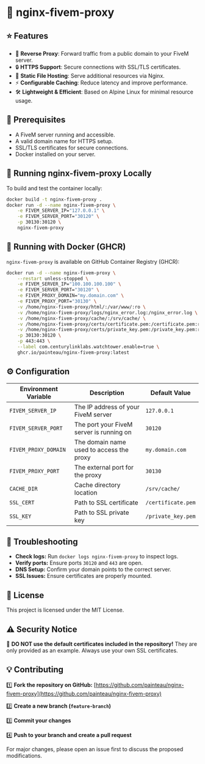 # 🚀 nginx-fivem-proxy

## ⭐ Features

- 🔄 **Reverse Proxy**: Forward traffic from a public domain to your FiveM server.
- 🔒 **HTTPS Support**: Secure connections with SSL/TLS certificates.
- 📂 **Static File Hosting**: Serve additional resources via Nginx.
- ⚡ **Configurable Caching**: Reduce latency and improve performance.
- 🛠️ **Lightweight & Efficient**: Based on Alpine Linux for minimal resource usage.

## 📌 Prerequisites

- A FiveM server running and accessible.
- A valid domain name for HTTPS setup.
- SSL/TLS certificates for secure connections.
- Docker installed on your server.

## 🔨 Running nginx-fivem-proxy Locally

To build and test the container locally:

```bash
docker build -t nginx-fivem-proxy .
docker run -d --name nginx-fivem-proxy \
    -e FIVEM_SERVER_IP="127.0.0.1" \
    -e FIVEM_SERVER_PORT="30120" \
    -p 30130:30120 \
    nginx-fivem-proxy
```

## 🐳 Running with Docker (GHCR)

`nginx-fivem-proxy` is available on GitHub Container Registry (GHCR):

```bash
docker run -d --name nginx-fivem-proxy \
    --restart unless-stopped \
    -e FIVEM_SERVER_IP="100.100.100.100" \
    -e FIVEM_SERVER_PORT="30120" \
    -e FIVEM_PROXY_DOMAIN="my.domain.com" \
    -e FIVEM_PROXY_PORT="30130" \
    -v /home/nginx-fivem-proxy/html/:/var/www/:ro \
    -v /home/nginx-fivem-proxy/logs/nginx_error.log:/nginx_error.log \
    -v /home/nginx-fivem-proxy/cache/:/srv/cache/ \
    -v /home/nginx-fivem-proxy/certs/certificate.pem:/certificate.pem:ro \
    -v /home/nginx-fivem-proxy/certs/private_key.pem:/private_key.pem:ro \
    -p 30130:30120 \
    -p 443:443 \
    --label com.centurylinklabs.watchtower.enable=true \
    ghcr.io/painteau/nginx-fivem-proxy:latest
```

## ⚙ Configuration

| Environment Variable | Description                              | Default Value      |
| -------------------- | ---------------------------------------- | ------------------ |
| `FIVEM_SERVER_IP`    | The IP address of your FiveM server      | `127.0.0.1`        |
| `FIVEM_SERVER_PORT`  | The port your FiveM server is running on | `30120`            |
| `FIVEM_PROXY_DOMAIN` | The domain name used to access the proxy | `my.domain.com`    |
| `FIVEM_PROXY_PORT`   | The external port for the proxy          | `30130`            |
| `CACHE_DIR`          | Cache directory location                 | `/srv/cache/`      |
| `SSL_CERT`           | Path to SSL certificate                  | `/certificate.pem` |
| `SSL_KEY`            | Path to SSL private key                  | `/private_key.pem` |

## 🔧 Troubleshooting

- **Check logs:** Run `docker logs nginx-fivem-proxy` to inspect logs.
- **Verify ports:** Ensure ports `30120` and `443` are open.
- **DNS Setup:** Confirm your domain points to the correct server.
- **SSL Issues:** Ensure certificates are properly mounted.

## 📜 License

This project is licensed under the MIT License.

## ⚠ Security Notice

🚨 **DO NOT use the default certificates included in the repository!** They are only provided as an example. Always use your own SSL certificates.

## 💡 Contributing

1️⃣ **Fork the repository on GitHub:** [https://github.com/painteau/nginx-fivem-proxy](https://github.com/painteau/nginx-fivem-proxy)

2️⃣ **Create a new branch (`feature-branch`)**

3️⃣ **Commit your changes**

4️⃣ **Push to your branch and create a pull request**

For major changes, please open an issue first to discuss the proposed modifications.

